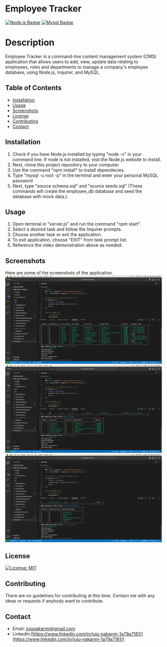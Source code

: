 # Employee Tracker

[![Node.js Badge](https://img.shields.io/badge/Node.js-43853D?style=for-the-badge&logo=node.js&logoColor=white)](https://nodejs.org/en) 
[![Mysql Badge](https://img.shields.io/badge/MySQL-00000F?style=for-the-badge&logo=mysql&logoColor=white)](https://nodejs.org/en) 


# Description
Employee Tracker is a command-line content management system (CMS) application that allows users to add, view, update data relating to employees, roles and departments to manage a company's employee database, using Node.js, Inquirer, and MySQL.



  ## Table of Contents

* [Installation](#installation)
* [Usage](#usage)
* [Screenshots](#screenshots)
* [License](#license)
* [Contributing](#contributing)
* [Contact](#contact)

## Installation
1. Check if you have Node.js installed by typing "node -v" in your command line. If node is not installed, visit the Node.js website to install.
2. Next, clone this project repository to your computer.
3. Use the command "npm install" to install dependecies.
4. Type "mysql -u root -p" in the terminal and enter your personal MySQL password
5. Next, type "source schema.sql" and "source seeds.sql" (These commands will create the employee_db database and seed the database with mock data.).


## Usage

1. Open terminal in "server.js" and run the command "npm start".
2. Select a desired task and follow the Inquirer prompts.
3. Choose another task or exit the application.
4. To exit application, choose "EXIT" from task prompt list.
5. Reference the video demonstration above as needed.


## Screenshots
Here are some of the screenshots of the application.
![Screenshot image of the application.](./assets/screenshots/screenshot-1.png)
![Screenshot image of the application.](./assets/screenshots/screenshot-2.png)
![Screenshot image of the application.](./assets/screenshots/screenshot-3.png)


## License
[![License: MIT](https://img.shields.io/badge/License-MIT-blue.svg)](https://opensource.org/licenses/MIT)

## Contributing

There are no guidelines for contributing at this time. Contact me with any ideas or requests if anybody want to contribute.


## Contact
* Email: jujunakarmi@gmail.com
* LinkedIn:[https://www.linkedin.com/in/juju-nakarmi-1a79a7181/](https://www.linkedin.com/in/juju-nakarmi-1a79a7181/)